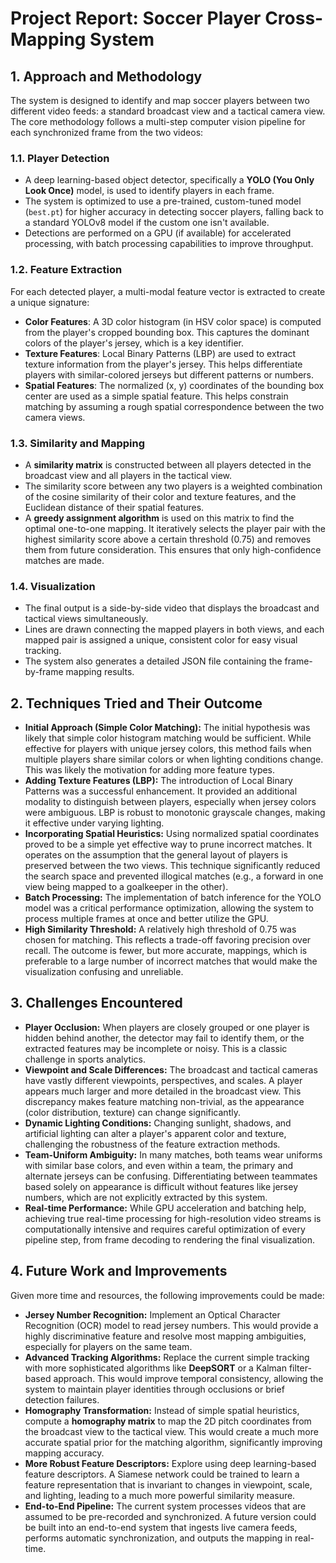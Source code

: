 # Project Report: Soccer Player Cross-Mapping System

## 1. Approach and Methodology

The system is designed to identify and map soccer players between two different video feeds: a standard broadcast view and a tactical camera view. The core methodology follows a multi-step computer vision pipeline for each synchronized frame from the two videos:

### 1.1. Player Detection
- A deep learning-based object detector, specifically a **YOLO (You Only Look Once)** model, is used to identify players in each frame.
- The system is optimized to use a pre-trained, custom-tuned model (`best.pt`) for higher accuracy in detecting soccer players, falling back to a standard YOLOv8 model if the custom one isn't available.
- Detections are performed on a GPU (if available) for accelerated processing, with batch processing capabilities to improve throughput.

### 1.2. Feature Extraction
For each detected player, a multi-modal feature vector is extracted to create a unique signature:
- **Color Features**: A 3D color histogram (in HSV color space) is computed from the player's cropped bounding box. This captures the dominant colors of the player's jersey, which is a key identifier.
- **Texture Features**: Local Binary Patterns (LBP) are used to extract texture information from the player's jersey. This helps differentiate players with similar-colored jerseys but different patterns or numbers.
- **Spatial Features**: The normalized (x, y) coordinates of the bounding box center are used as a simple spatial feature. This helps constrain matching by assuming a rough spatial correspondence between the two camera views.

### 1.3. Similarity and Mapping
- A **similarity matrix** is constructed between all players detected in the broadcast view and all players in the tactical view.
- The similarity score between any two players is a weighted combination of the cosine similarity of their color and texture features, and the Euclidean distance of their spatial features.
- A **greedy assignment algorithm** is used on this matrix to find the optimal one-to-one mapping. It iteratively selects the player pair with the highest similarity score above a certain threshold (0.75) and removes them from future consideration. This ensures that only high-confidence matches are made.

### 1.4. Visualization
- The final output is a side-by-side video that displays the broadcast and tactical views simultaneously.
- Lines are drawn connecting the mapped players in both views, and each mapped pair is assigned a unique, consistent color for easy visual tracking.
- The system also generates a detailed JSON file containing the frame-by-frame mapping results.

## 2. Techniques Tried and Their Outcome

- **Initial Approach (Simple Color Matching):** The initial hypothesis was likely that simple color histogram matching would be sufficient. While effective for players with unique jersey colors, this method fails when multiple players share similar colors or when lighting conditions change. This was likely the motivation for adding more feature types.
- **Adding Texture Features (LBP):** The introduction of Local Binary Patterns was a successful enhancement. It provided an additional modality to distinguish between players, especially when jersey colors were ambiguous. LBP is robust to monotonic grayscale changes, making it effective under varying lighting.
- **Incorporating Spatial Heuristics:** Using normalized spatial coordinates proved to be a simple yet effective way to prune incorrect matches. It operates on the assumption that the general layout of players is preserved between the two views. This technique significantly reduced the search space and prevented illogical matches (e.g., a forward in one view being mapped to a goalkeeper in the other).
- **Batch Processing:** The implementation of batch inference for the YOLO model was a critical performance optimization, allowing the system to process multiple frames at once and better utilize the GPU.
- **High Similarity Threshold:** A relatively high threshold of 0.75 was chosen for matching. This reflects a trade-off favoring precision over recall. The outcome is fewer, but more accurate, mappings, which is preferable to a large number of incorrect matches that would make the visualization confusing and unreliable.

## 3. Challenges Encountered

- **Player Occlusion:** When players are closely grouped or one player is hidden behind another, the detector may fail to identify them, or the extracted features may be incomplete or noisy. This is a classic challenge in sports analytics.
- **Viewpoint and Scale Differences:** The broadcast and tactical cameras have vastly different viewpoints, perspectives, and scales. A player appears much larger and more detailed in the broadcast view. This discrepancy makes feature matching non-trivial, as the appearance (color distribution, texture) can change significantly.
- **Dynamic Lighting Conditions:** Changing sunlight, shadows, and artificial lighting can alter a player's apparent color and texture, challenging the robustness of the feature extraction methods.
- **Team-Uniform Ambiguity:** In many matches, both teams wear uniforms with similar base colors, and even within a team, the primary and alternate jerseys can be confusing. Differentiating between teammates based solely on appearance is difficult without features like jersey numbers, which are not explicitly extracted by this system.
- **Real-time Performance:** While GPU acceleration and batching help, achieving true real-time processing for high-resolution video streams is computationally intensive and requires careful optimization of every pipeline step, from frame decoding to rendering the final visualization.

## 4. Future Work and Improvements

Given more time and resources, the following improvements could be made:

- **Jersey Number Recognition:** Implement an Optical Character Recognition (OCR) model to read jersey numbers. This would provide a highly discriminative feature and resolve most mapping ambiguities, especially for players on the same team.
- **Advanced Tracking Algorithms:** Replace the current simple tracking with more sophisticated algorithms like **DeepSORT** or a Kalman filter-based approach. This would improve temporal consistency, allowing the system to maintain player identities through occlusions or brief detection failures.
- **Homography Transformation:** Instead of simple spatial heuristics, compute a **homography matrix** to map the 2D pitch coordinates from the broadcast view to the tactical view. This would create a much more accurate spatial prior for the matching algorithm, significantly improving mapping accuracy.
- **More Robust Feature Descriptors:** Explore using deep learning-based feature descriptors. A Siamese network could be trained to learn a feature representation that is invariant to changes in viewpoint, scale, and lighting, leading to a much more powerful similarity measure.
- **End-to-End Pipeline:** The current system processes videos that are assumed to be pre-recorded and synchronized. A future version could be built into an end-to-end system that ingests live camera feeds, performs automatic synchronization, and outputs the mapping in real-time. 